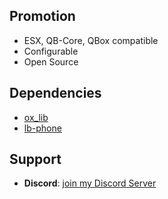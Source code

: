 ## Promotion ##

- ESX, QB-Core, QBox compatible
- Configurable
- Open Source

## Dependencies ##
- [ox_lib](https://github.com/overextended/ox_lib)
- [lb-phone](https://lbscripts.com/)

## Support ##
- **Discord**: [join my Discord Server](https://discord.gg/bandit5m)